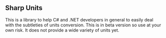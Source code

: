 ## Sharp Units

This is a library to help C# and .NET developers in general to easily deal with the subtleties of units conversion. This is in beta version so use at your own risk. It does not provide a wide variety of units yet.
